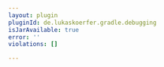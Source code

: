 ```yaml
---
layout: plugin
pluginId: de.lukaskoerfer.gradle.debugging
isJarAvailable: true
error: ''
violations: []

---
```

